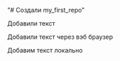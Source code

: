 "# Создали my_first_repo" 

Добавили текст

Добавили текст через вэб браузер

Добавим текст локально